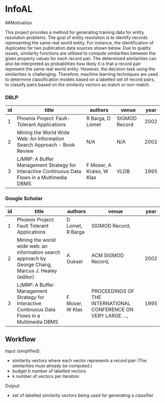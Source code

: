 # InfoAL

##Motivation

This project provides a method for generating training data for entity resolution problems. The goal of entity resolution 
is to identify records representing the same real world entity. For instance, the identification of duplicates for two 
publication data sources shown below. Due to quality issues, similarity functions are utilized to compute similarities 
between the given property values for each record pair. The determined similarities can also be interpreted as probabilities
how likely it is that a record pair represent the same real world entity. However, the decision task using the similarities is challenging.
Therefore, machine learning techniques are used to determine classification models based on a labelled set of record pairs,
to classify pairs based on the similarity vectors as match or non-match.


### DBLP
| id | title | authors  | venue | year|
|---|------|------------|-------|------|
| 1 | Phoenix Project: Fault-Tolerant Applications | R Barga, D Lomet | SIGMOD Record | 2002|
| 2 |Mining the World Wide Web: An Information Search Approach - Book Review | N/A |N/A | 2002|
|3 | L/MRP: A Buffer Management Strategy for Interactive Continuous Data Flows in a Multimedia DBMS | F Moser, A Kraiss, W Klas | VLDB | 1995|

### Google Scholar
| id | title | authors  | venue | year|
|---|------|------------|-------|------|
|1 | Phoenix Project: Fault Tolerant Applications | D Lomet, R Barga | SIGMOD Record, | |
|2 | Mining the world wide web: an information search approach by George Chang, Marcus J. Healey (editor) | A Ouksel | ACM SIGMOD Record, | 2002|
|3| L/MRP: A Buffer Management Strategy for Interactive Continuous Data Flows in a Multimedia DBMS | F Moser, W Klas | PROCEEDINGS OF THE INTERNATIONAL CONFERENCE ON VERY LARGE  &hellip;,| 1995|

## Workflow

Input (simplified): 
 - similarity vectors where each vector represents a record pair (The similarities must already be computed.)
 - budget b number of labelled vectors
 - k number of vectors per iteration 
 
Output: 
- set of labelled similarity vectors being used for generating a classifier

